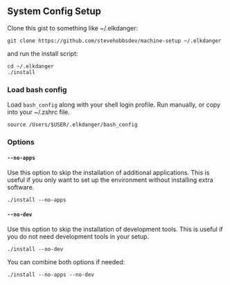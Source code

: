 ## System Config Setup

Clone this gist to something like ~/.elkdanger:

```
git clone https://github.com/stevehobbsdev/machine-setup ~/.elkdanger
```

and run the install script:

```
cd ~/.elkdanger
./install
```

### Load bash config

Load `bash_config` along with your shell login profile. Run manually, or copy into your ~/.zshrc file.

```
source /Users/$USER/.elkdanger/bash_config
```

### Options

#### `--no-apps`

Use this option to skip the installation of additional applications. This is useful if you only want to set up the environment without installing extra software.

```
./install --no-apps
```

#### `--no-dev`

Use this option to skip the installation of development tools. This is useful if you do not need development tools in your setup.

```
./install --no-dev
```

You can combine both options if needed:

```
./install --no-apps --no-dev
```
